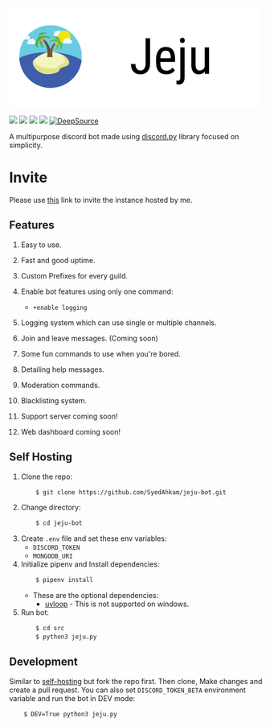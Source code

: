 ![jeju_logo](assets/images/jeju_logo_flat.png "jeju logo")

![](https://badgen.net/github/checks/SyedAhkam/jeju-bot)
![](https://badgen.net/github/stars/SyedAhkam/jeju-bot)
![](https://badgen.net/github/commits/SyedAhkam/jeju-bot)
![](https://badgen.net/github/last-commit/SyedAhkam/jeju-bot)
[![DeepSource](https://static.deepsource.io/deepsource-badge-light-mini.svg)](https://deepsource.io/gh/SyedAhkam/jeju-bot/?ref=repository-badge)

A multipurpose discord bot made using [discord.py](https://github.com/Rapptz/discord.py) library focused on simplicity.

# Invite
Please use [this](https://discord.com/oauth2/authorize?client_id=699595477934538782&permissions=388166&authorize&scope=bot) link to invite the instance hosted by me.

## Features
1. Easy to use.

2. Fast and good uptime.

3. Custom Prefixes for every guild.

4. Enable bot features using only one command:
    * `+enable logging`

5. Logging system which can use single or multiple channels.

6. Join and leave messages. (Coming soon)

7. Some fun commands to use when you're bored.

8. Detailing help messages.

9. Moderation commands.

10. Blacklisting system.

11. Support server coming soon!

12. Web dashboard coming soon!

## Self Hosting

1. Clone the repo:
    ```sh
        $ git clone https://github.com/SyedAhkam/jeju-bot.git
    ```
2. Change directory:
    ```sh
        $ cd jeju-bot
    ```
3. Create `.env` file and set these env variables:
    * `DISCORD_TOKEN`
    * `MONGODB_URI`
4. Initialize pipenv and Install dependencies:
    ```sh
        $ pipenv install
    ```
    * These are the optional dependencies:
        * [uvloop](https://github.com/MagicStack/uvloop) - This is not supported on windows.
5. Run bot:
    ```sh
        $ cd src
        $ python3 jeju.py
    ```

## Development

Similar to [self-hosting](#Self-Hosting) but fork the repo first. Then clone, Make changes and create a pull request.
You can also set `DISCORD_TOKEN_BETA` environment variable and run the bot in DEV mode: 
```sh
    $ DEV=True python3 jeju.py
```
